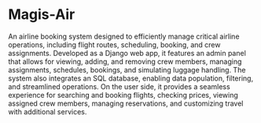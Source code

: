 # Magis-Air

An airline booking system designed to efficiently manage critical airline operations, including flight routes, scheduling, booking, and crew assignments. Developed as a Django web app, it features an admin panel that allows for viewing, adding, and removing crew members, managing assignments, schedules, bookings, and simulating luggage handling. The system also integrates an SQL database, enabling data population, filtering, and streamlined operations. On the user side, it provides a seamless experience for searching and booking flights, checking prices, viewing assigned crew members, managing reservations, and customizing travel with additional services.
